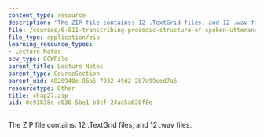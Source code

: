 ```yaml
---
content_type: resource
description: 'The ZIP file contains: 12 .TextGrid files, and 12 .wav files.'
file: /courses/6-911-transcribing-prosodic-structure-of-spoken-utterances-with-tobi-january-iap-2006/0c91838ec0305be1b3cf23aa5a620f8e_chap27.zip
file_type: application/zip
learning_resource_types:
- Lecture Notes
ocw_type: OCWFile
parent_title: Lecture Notes
parent_type: CourseSection
parent_uid: 4820948e-86a5-7932-49d2-2b7a99eed7a6
resourcetype: Other
title: chap27.zip
uid: 0c91838e-c030-5be1-b3cf-23aa5a620f8e
---
```

The ZIP file contains: 12 .TextGrid files, and 12 .wav files.

